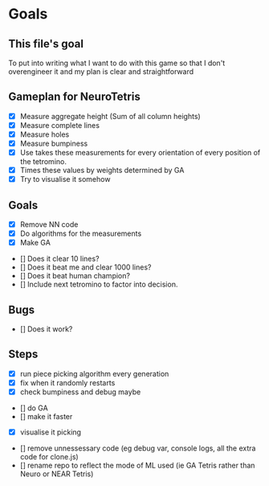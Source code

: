 # Goals
## This file's goal

To put into writing what I want to do with this game so that I don't overengineer it and my plan is clear and straightforward

## Gameplan for NeuroTetris
- [x] Measure aggregate height (Sum of all column heights)
- [x] Measure complete lines
- [x] Measure holes
- [x] Measure bumpiness
- [x] Use takes these measurements for every orientation of every position of the tetromino.
- [x] Times these values by weights determined by GA
- [x] Try to visualise it somehow

## Goals
- [x] Remove NN code
- [x] Do algorithms for the measurements
- [x] Make GA
- [] Does it clear 10 lines?
- [] Does it beat me and clear 1000 lines?
- [] Does it beat human champion?
- [] Include next tetromino to factor into decision.

## Bugs
- [] Does it work?

## Steps
- [x] run piece picking algorithm every generation
- [x] fix when it randomly restarts
- [x] check bumpiness and debug maybe
- [] do GA
- [] make it faster
- [x] visualise it picking
- [] remove unnessessary code (eg debug var, console logs, all the extra code for clone.js)
- [] rename repo to reflect the mode of ML used (ie GA Tetris rather than Neuro or NEAR Tetris)
